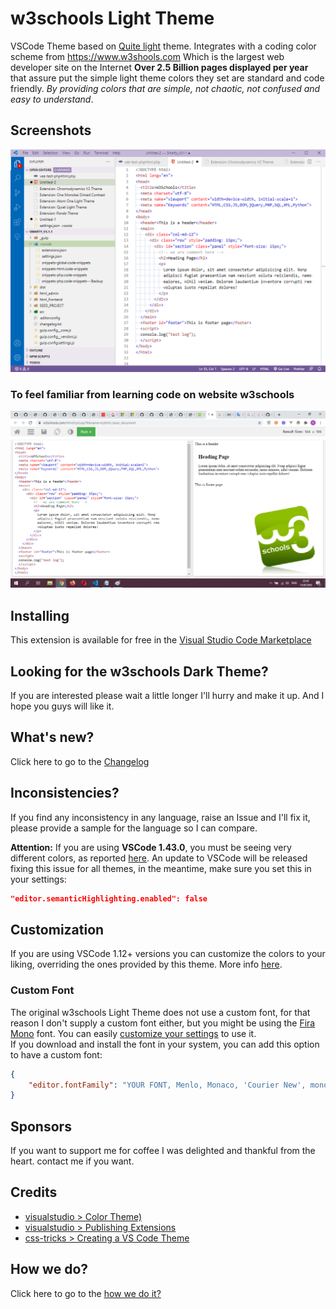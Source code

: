 # w3schools Light Theme

VSCode Theme based on [Quite light](https://github.com/microsoft/vscode/tree/master/extensions/theme-quietlight) theme. Integrates with a coding color scheme from https://www.w3shools.com Which is the largest web developer site on the Internet **Over 2.5 Billion pages displayed per year** that assure put the simple light theme colors they set are standard and code friendly. *By providing colors that are simple, not chaotic, not confused and easy to understand*.

## Screenshots

![](https://raw.githubusercontent.com/kverawat/vscode-theme-w3schools-light/master/screenshots/vscode-theme-w3schools-light.png)

### To feel familiar from learning code on website w3schools

![](https://raw.githubusercontent.com/kverawat/vscode-theme-w3schools-light/master/screenshots/reference-w3schools.png)

## Installing

This extension is available for free in the [Visual Studio Code Marketplace](https://marketplace.visualstudio.com/items/kverawat.vscode-theme-w3schools-light)

## Looking for the w3schools Dark Theme?

If you are interested please wait a little longer I'll hurry and make it up. And I hope you guys will like it.

## What's new?

Click here to go to the [Changelog](https://github.com/kverawat/vscode-theme-w3schools-light/blob/master/CHANGELOG.md)

## Inconsistencies?

If you find any inconsistency in any language, raise an Issue and I'll fix it, please provide a sample for the language so I can compare. 

**Attention:** If you are using **VSCode 1.43.0**, you must be seeing very different colors, as reported [here](https://github.com/microsoft/vscode/issues/92308). An update to VSCode will be released fixing this issue for all themes, in the meantime, make sure you set this in your settings:

```json
"editor.semanticHighlighting.enabled": false
```

## Customization

If you are using VSCode 1.12+ versions you can customize the colors to your liking, overriding the ones provided by this theme. More info [here](https://code.visualstudio.com/docs/getstarted/theme-color-reference).

### Custom Font

The original w3schools Light Theme does not use a custom font, for that reason I don't supply a custom font either, but you might be using the [Fira Mono](https://github.com/mozilla/Fira) font. You can easily [customize your settings](https://code.visualstudio.com/docs/getstarted/settings) to use it.  
If you download and install the font in your system, you can add this option to have a custom font:

```json
{
    "editor.fontFamily": "YOUR FONT, Menlo, Monaco, 'Courier New', monospace"
}
```
## Sponsors
If you want to support me for coffee I was delighted and thankful from the heart.
contact me if you want.

## Credits

- [visualstudio > Color Theme)](https://code.visualstudio.com/api/extension-guides/color-theme)
- [visualstudio > Publishing Extensions](https://code.visualstudio.com/api/working-with-extensions/publishing-extension)
- [css-tricks > Creating a VS Code Theme](https://css-tricks.com/creating-a-vs-code-theme/)

## How we do?

Click here to go to the [how we do it?](https://github.com/kverawat/vscode-theme-w3schools-light/blob/master/HOW_TO_TEMPLATE.md)
